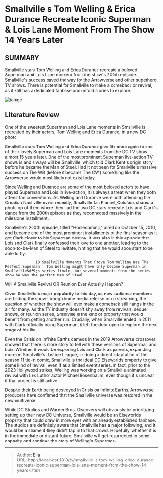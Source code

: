 # Smallville s Tom Welling &amp; Erica Durance Recreate Iconic Superman &amp; Lois Lane Moment From The Show 14 Years Later


## SUMMARY 



  Smallville stars Tom Welling and Erica Durance recreate a beloved Superman and Lois Lane moment from the show&#39;s 200th episode.   Smallville&#39;s success paved the way for the Arrowverse and other superhero TV shows.   There is potential for Smallville to make a comeback or revival, as it still has a dedicated fanbase and untold stories to explore.  

![iamge](https://static1.srcdn.com/wordpress/wp-content/uploads/2024/01/smallville-s-tom-welling-erica-durance-recreate-iconic-superman-lois-lane-moment-from-the-show-14-years-later.jpg)

## Literature Review
One of the sweetest Superman and Lois Lane moments in Smallville is recreated by their actors, Tom Welling and Erica Durance, in a new DC photo.




Smallville stars Tom Welling and Erica Durance give life once again to one of their lovely Superman and Lois Lane moments from the DC TV show almost 15 years later. One of the most prominent Superman live-action TV shows is and always will be Smallville, which told Clark Kent&#39;s origin story before he became the Man of Steel. Had it not been for Smallville&#39;s massive success on The WB (before it became The CW,) something like the Arrowverse would most likely not exist today.




Since Welling and Durance are some of the most beloved actors to have played Superman and Lois in live-action, it is always a treat when they both attend fan conventions. As Welling and Durance were both attending the Creation Nashville event recently, Smallville fan Flannel_Coisfans shared a photo op of them where they had the two DC stars recreate Lois and Clark&#39;s dance from the 200th episode as they reconnected massively in the milestone installment.


 

Smallville&#39;s 200th episode, titled &#34;Homecoming,&#34; aired on October 15, 2010, and became one of the most prominent installments of the final season as it got Clark closer to his Superman destiny. It was also in this episode that Lois and Clark finally confessed their love to one another, leading to the soon-to-be-Man of Steel to levitate, hinting that he would soon start to be able to fly.




                  10 Smallville Moments That Prove Tom Welling Was The Perfect Superman   Tom Welling might have only become Superman in Smallville&#39;s series finale, but several moments from the series show he was the perfect Man of Steel.    


 Will A Smallville Revival OR Reunion Ever Actually Happen? 
         

Given Smallville&#39;s major popularity to this day, as new audience members are finding the show through home media release or on streaming, the question of whether the show will ever make a comeback still hangs in the air for many. As the TV industry doesn&#39;t shy away from revivals, sequel shows, or reunion series, Smallville is the kind of property that would benefit from getting another run. Crucially, when Smallville ended in 2011 with Clark officially being Superman, it left the door open to explore the next stage of his life.




Even the Crisis on Infinite Earths cameos in the 2019 Arrowverse crossover showed that there is more story to tell with these versions of Superman and Lois. Whether it would be exploring Lois and Clark as parents, expanding more on Smallville&#39;s Justice League, or doing a direct adaptation of the season 11 tie-in comic, Smallville is the ideal DC Elseworlds property to give some kind of revival, even if as a limited event series. In fact, prior to the 2023 Hollywood strikes, Welling was working on a Smallville animated revival with Lex Luthor actor Michael Rosenbaum, even though it&#39;s unclear if that project is still active.



Despite their Earth being destroyed in Crisis on Infinite Earths, Arrowverse producers have confirmed that the Smallville universe was restored in the new multiverse.




While DC Studios and Warner Bros. Discovery will obviously be prioritizing setting up their new DC Universe, Smallville would be an Elseworlds property that could draw in more eyes with an already established fanbase. The studios are definitely aware that Smallville has a major following, and it would be a shame if they didn&#39;t tap in to that crowd. Hopefully, whether it is in the immediate or distant future, Smallville will get resurrected in some capacity and continue the story of Welling&#39;s Superman.






---

> Author: [Ella](https://instagram.hk.cn/)  
> URL: http://localhost:1313/tv/smallville-s-tom-welling-erica-durance-recreate-iconic-superman-lois-lane-moment-from-the-show-14-years-later/  

